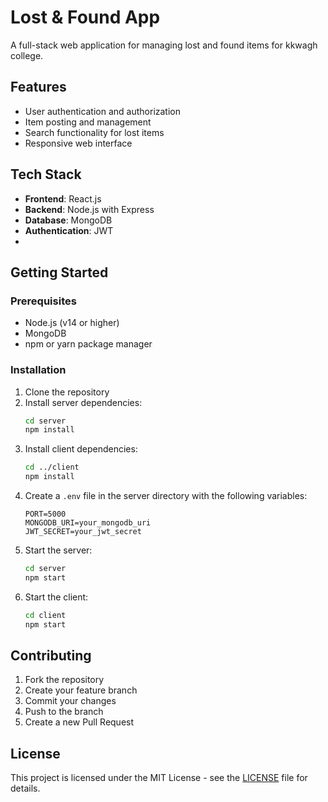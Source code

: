 # Lost & Found App

A full-stack web application for managing lost and found items for kkwagh college.

## Features

- User authentication and authorization
- Item posting and management
- Search functionality for lost items
- Responsive web interface

## Tech Stack

- **Frontend**: React.js
- **Backend**: Node.js with Express
- **Database**: MongoDB
- **Authentication**: JWT
- 
## Getting Started

### Prerequisites

- Node.js (v14 or higher)
- MongoDB
- npm or yarn package manager

### Installation

1. Clone the repository
2. Install server dependencies:
   ```bash
   cd server
   npm install
   ```
3. Install client dependencies:
   ```bash
   cd ../client
   npm install
   ```
4. Create a `.env` file in the server directory with the following variables:
   ```
   PORT=5000
   MONGODB_URI=your_mongodb_uri
   JWT_SECRET=your_jwt_secret
   ```
5. Start the server:
   ```bash
   cd server
   npm start
   ```
6. Start the client:
   ```bash
   cd client
   npm start
   ```

## Contributing

1. Fork the repository
2. Create your feature branch
3. Commit your changes
4. Push to the branch
5. Create a new Pull Request

## License

This project is licensed under the MIT License - see the [LICENSE](LICENSE) file for details.
